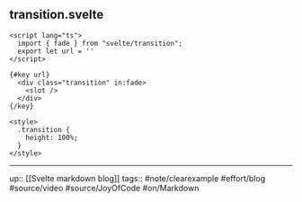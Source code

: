 ## transition.svelte

```
<script lang="ts">
  import { fade } from "svelte/transition";
  export let url = ''
</script>

{#key url}
  <div class="transition" in:fade>
    <slot />
  </div>
{/key}

<style>
  .transition {
    height: 100%;
  }
</style>
```

---
up:: [[Svelte markdown blog]]
tags:: #note/clearexample #effort/blog #source/video #source/JoyOfCode #on/Markdown 
